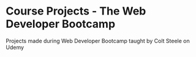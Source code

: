 # Course Projects - The Web Developer Bootcamp
Projects made during Web Developer Bootcamp taught by Colt Steele on Udemy
